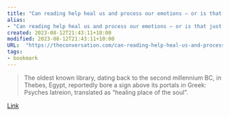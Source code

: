 ```yaml
---
title: "Can reading help heal us and process our emotions – or is that just a story we tell ourselves?"
alias:
- "Can reading help heal us and process our emotions – or is that just a story we tell ourselves?"
created: 2023-08-12T21:43:11+10:00
modified: 2023-08-12T21:43:11+10:00
URL:  "https://theconversation.com/can-reading-help-heal-us-and-process-our-emotions-or-is-that-just-a-story-we-tell-ourselves-197789"
tags:
- bookmark
---
```


> The oldest known library, dating back to the second millennium BC, in Thebes, Egypt, reportedly bore a sign above its portals in Greek: Psyches Iatreion, translated as “healing place of the soul”.

[Link](https://theconversation.com/can-reading-help-heal-us-and-process-our-emotions-or-is-that-just-a-story-we-tell-ourselves-197789)